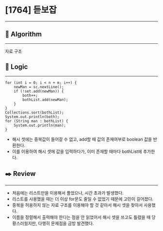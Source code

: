 # [1764] 듣보잡

---

## 📌 **Algorithm**

---

자료 구조

## 📍 **Logic**

---

```
for (int i = 0; i < n + m; i++) {
    newMan = sc.nextLine();
    if (!set.add(newMan)) {
        both++;
        bothList.add(newMan);
    }
}
Collections.sort(bothList);
System.out.println(both);
for (String man : bothList) {
    System.out.println(man);
}
```

- 해시 셋에는 중복값이 들어갈 수 없고, add할 때 값의 존재여부로 boolean 값을 반환한다.
- 이를 이용하여 해시 셋에 값을 입력하다가, 이미 존재할 때마다 bothList에 추가한다.

## ✒️ **Review**

---

- 처음에는 리스트만을 이용해서 풀었으나, 시간 초과가 발생했다.
- 리스트를 사용했을 때는 더 이상 for문도 줄일 수 없었기 때문에 고민이 길어졌다.
- 중복을 허용하지 않는 자료 구조를 이용해야 할 것 같아서 해시 셋을 찾아서 사용했다.
- 이름을 정렬해서 출력해야 한다는 점을 안 읽었어서 해시 셋을 쓰고도 틀렸을 때 당황스러웠지만, 다행히 문제점을 금방 발견했다.
